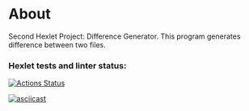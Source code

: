 # About
Second Hexlet Project: Difference Generator.
This program generates difference between two files.

### Hexlet tests and linter status:
[![Actions Status](https://github.com/IoninMark/python-project-lvl2/workflows/hexlet-check/badge.svg)](https://github.com/IoninMark/python-project-lvl2/actions)

[![asciicast](https://asciinema.org/a/461025.svg)](https://asciinema.org/a/461025)